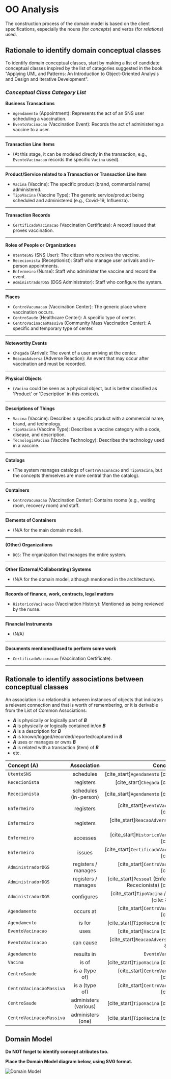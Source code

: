 # OO Analysis

The construction process of the domain model is based on the client specifications, especially the nouns (for _concepts_) and verbs (for _relations_) used.

## Rationale to identify domain conceptual classes
To identify domain conceptual classes, start by making a list of candidate conceptual classes inspired by the list of categories suggested in the book "Applying UML and Patterns: An Introduction to Object-Oriented Analysis and Design and Iterative Development".

### _Conceptual Class Category List_

**Business Transactions**

* `Agendamento` (Appointment): Represents the act of an SNS user scheduling a vaccination.
* `EventoVacinacao` (Vaccination Event): Records the act of administering a vaccine to a user.

---

**Transaction Line Items**

* (At this stage, it can be modeled directly in the transaction, e.g., `EventoVacinacao` records the specific `Vacina` used).

---

**Product/Service related to a Transaction or Transaction Line Item**

* `Vacina` (Vaccine): The specific product (brand, commercial name) administered.
* `TipoVacina` (Vaccine Type): The generic service/product being scheduled and administered (e.g., Covid-19, Influenza).

---

**Transaction Records**

* `CertificadoVacinacao` (Vaccination Certificate): A record issued that proves vaccination.

---

**Roles of People or Organizations**

* `UtenteSNS` (SNS User): The citizen who receives the vaccine.
* `Rececionista` (Receptionist): Staff who manage user arrivals and in-person appointments.
* `Enfermeiro` (Nurse): Staff who administer the vaccine and record the event.
* `AdministradorDGS` (DGS Administrator): Staff who configure the system.

---

**Places**

* `CentroVacunacao` (Vaccination Center): The generic place where vaccination occurs.
* `CentroSaude` (Healthcare Center): A specific type of center.
* `CentroVacinacaoMassiva` (Community Mass Vaccination Center): A specific and temporary type of center.

---

**Noteworthy Events**

* `Chegada` (Arrival): The event of a user arriving at the center.
* `ReacaoAdversa` (Adverse Reaction): An event that may occur after vaccination and must be recorded.

---

**Physical Objects**

* (`Vacina` could be seen as a physical object, but is better classified as 'Product' or 'Description' in this context).

---

**Descriptions of Things**

* `Vacina` (Vaccine): Describes a specific product with a commercial name, brand, and technology.
* `TipoVacina` (Vaccine Type): Describes a vaccine category with a code, disease, and description.
* `TecnologiaVacina` (Vaccine Technology): Describes the technology used in a vaccine.

---

**Catalogs**

* (The system manages catalogs of `CentroVacunacao` and `TipoVacina`, but the concepts themselves are more central than the catalog).

---

**Containers**

* `CentroVacunacao` (Vaccination Center): Contains rooms (e.g., waiting room, recovery room) and staff.

---

**Elements of Containers**

* (N/A for the main domain model).

---

**(Other) Organizations**

* `DGS`: The organization that manages the entire system.

---

**Other (External/Collaborating) Systems**

* (N/A for the domain model, although mentioned in the architecture).

---

**Records of finance, work, contracts, legal matters**

* `HistoricoVacinacao` (Vaccination History): Mentioned as being reviewed by the nurse.

---

**Financial Instruments**

* (N/A)

---

**Documents mentioned/used to perform some work**

* `CertificadoVacinacao` (Vaccination Certificate).

---

## Rationale to identify associations between conceptual classes

An association is a relationship between instances of objects that indicates a relevant connection and that is worth of remembering, or it is derivable from the List of Common Associations:

* **_A_** is physically or logically part of **_B_**
* **_A_** is physically or logically contained in/on **_B_**
* **_A_** is a description for **_B_**
* **_A_** is known/logged/recorded/reported/captured in **_B_**
* **_A_** uses or manages or owns **_B_**
* **_A_** is related with a transaction (item) of **_B_**
* etc.

| Concept (A) | Association | Concept (B) |
| :--- | :---: | ---: |
| `UtenteSNS` | schedules | [cite_start]`Agendamento` [cite: 64] |
| `Rececionista` | registers | [cite_start]`Chegada` [cite: 73] |
| `Rececionista` | schedules (in-person) | [cite_start]`Agendamento` [cite: 69] |
| `Enfermeiro` | registers | [cite_start]`EventoVacinacao` [cite: 79] |
| `Enfermeiro` | registers | [cite_start]`ReacaoAdversa` [cite: 82] |
| `Enfermeiro` | accesses | [cite_start]`HistoricoVacinacao` [cite: 77] |
| `Enfermeiro` | issues | [cite_start]`CertificadoVacinacao` [cite: 56] |
| `AdministradorDGS` | registers / manages | [cite_start]`CentroVacunacao` [cite: 83] |
| `AdministradorDGS` | registers / manages | [cite_start]`Pessoal` (Enfermeiro, Rececionista) [cite: 83] |
| `AdministradorDGS` | configures | [cite_start]`TipoVacina` / `Vacina` [cite: 84, 86] |
| `Agendamento` | occurs at | [cite_start]`CentroVacunacao` [cite: 65] |
| `Agendamento` | is for | [cite_start]`TipoVacina` [cite: 65] |
| `EventoVacinacao` | uses | [cite_start]`Vacina` [cite: 79] |
| `EventoVacinacao` | can cause | [cite_start]`ReacaoAdversa` [cite: 81-82] |
| `Agendamento` | results in | `EventoVacinacao` |
| `Vacina` | is of | [cite_start]`TipoVacina` [cite: 86] |
| `CentroSaude` | is a (type of) | [cite_start]`CentroVacunacao` [cite: 53] |
| `CentroVacinacaoMassiva` | is a (type of) | [cite_start]`CentroVacunacao` [cite: 54] |
| `CentroSaude` | administers (various) | [cite_start]`TipoVacina` [cite: 53] |
| `CentroVacinacaoMassiva` | administers (one) | [cite_start]`TipoVacina` [cite: 54] |

## Domain Model

**Do NOT forget to identify concept atributes too.**

**Place the Domain Model diagram below, using SVG format.**

![Domain Model](svg/DM.svg)

